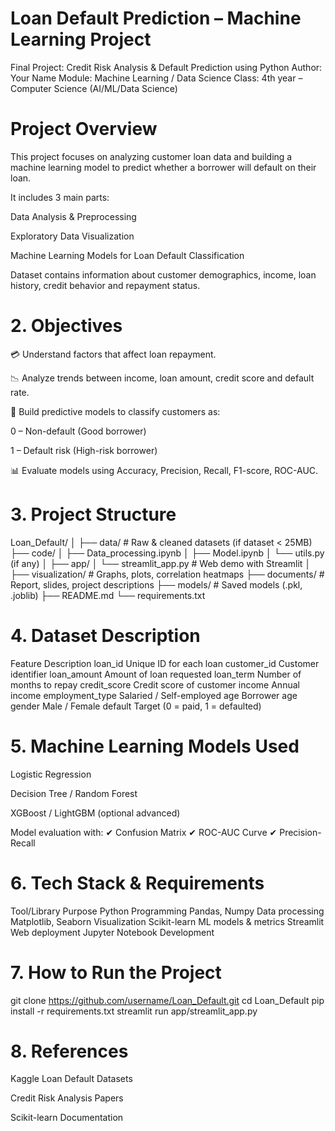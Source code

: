 # Loan Default Prediction – Machine Learning Project

Final Project: Credit Risk Analysis & Default Prediction using Python
Author: Your Name
Module: Machine Learning / Data Science
Class: 4th year – Computer Science (AI/ML/Data Science)

 # Project Overview

This project focuses on analyzing customer loan data and building a machine learning model to predict whether a borrower will default on their loan.

It includes 3 main parts:

 Data Analysis & Preprocessing

 Exploratory Data Visualization

 Machine Learning Models for Loan Default Classification

Dataset contains information about customer demographics, income, loan history, credit behavior and repayment status.

# 2. Objectives

💳 Understand factors that affect loan repayment.

📉 Analyze trends between income, loan amount, credit score and default rate.

🤖 Build predictive models to classify customers as:

0 – Non-default (Good borrower)

1 – Default risk (High-risk borrower)

📊 Evaluate models using Accuracy, Precision, Recall, F1-score, ROC-AUC.

# 3. Project Structure 
Loan_Default/
│
├── data/                    # Raw & cleaned datasets (if dataset < 25MB)
├── code/
│   ├── Data_processing.ipynb
│   ├── Model.ipynb
│   └── utils.py (if any)
│
├── app/
│   └── streamlit_app.py     # Web demo with Streamlit
│
├── visualization/           # Graphs, plots, correlation heatmaps
├── documents/               # Report, slides, project descriptions
├── models/                  # Saved models (.pkl, .joblib)
├── README.md
└── requirements.txt

# 4. Dataset Description
Feature	Description
loan_id	Unique ID for each loan
customer_id	Customer identifier
loan_amount	Amount of loan requested
loan_term	Number of months to repay
credit_score	Credit score of customer
income	Annual income
employment_type	Salaried / Self-employed
age	Borrower age
gender	Male / Female
default	Target (0 = paid, 1 = defaulted)
# 5. Machine Learning Models Used

Logistic Regression

Decision Tree / Random Forest

XGBoost / LightGBM (optional advanced)

Model evaluation with:
✔ Confusion Matrix
✔ ROC-AUC Curve
✔ Precision-Recall

# 6. Tech Stack & Requirements
Tool/Library	Purpose
Python	Programming
Pandas, Numpy	Data processing
Matplotlib, Seaborn	Visualization
Scikit-learn	ML models & metrics
Streamlit	Web deployment
Jupyter Notebook	Development
# 7. How to Run the Project
git clone https://github.com/username/Loan_Default.git
cd Loan_Default
pip install -r requirements.txt
streamlit run app/streamlit_app.py

# 8. References

Kaggle Loan Default Datasets

Credit Risk Analysis Papers

Scikit-learn Documentation
